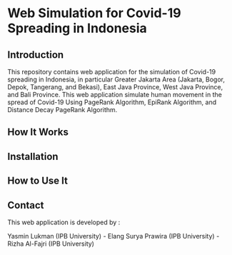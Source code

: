 # Web Simulation for Covid-19 Spreading in Indonesia

## Introduction
This repository contains web application for the simulation of Covid-19 spreading in Indonesia, in particular Greater Jakarta Area (Jakarta, 
Bogor, Depok, Tangerang, and Bekasi), East Java Province, West Java Province, and Bali Province. This web application simulate human movement in the spread of Covid-19 
Using PageRank Algorithm, EpiRank Algorithm, and Distance Decay PageRank Algorithm.

## How It Works

## Installation

## How to Use It

## Contact
This web application is developed by :

Yasmin Lukman (IPB University) - Elang Surya Prawira (IPB University) - Rizha Al-Fajri (IPB University)
